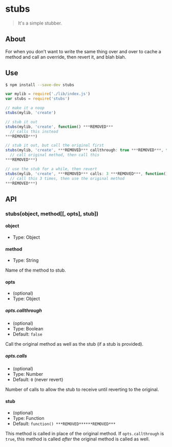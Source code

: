 # stubs

> It's a simple stubber.

## About

For when you don't want to write the same thing over and over to cache a method and call an override, then revert it, and blah blah.


## Use
```sh
$ npm install --save-dev stubs
```
```js
var mylib = require('./lib/index.js')
var stubs = require('stubs')

// make it a noop
stubs(mylib, 'create')

// stub it out
stubs(mylib, 'create', function() ***REMOVED***
  // calls this instead
***REMOVED***)

// stub it out, but call the original first
stubs(mylib, 'create', ***REMOVED*** callthrough: true ***REMOVED***, function() ***REMOVED***
  // call original method, then call this
***REMOVED***)

// use the stub for a while, then revert
stubs(mylib, 'create', ***REMOVED*** calls: 3 ***REMOVED***, function() ***REMOVED***
  // call this 3 times, then use the original method
***REMOVED***)
```


## API

### stubs(object, method[[, opts], stub])

#### object
- Type: Object

#### method
- Type: String

Name of the method to stub.

#### opts
- (optional)
- Type: Object

##### opts.callthrough
- (optional)
- Type: Boolean
- Default: `false`

Call the original method as well as the stub (if a stub is provided).

##### opts.calls
- (optional)
- Type: Number
- Default: `0` (never revert)

Number of calls to allow the stub to receive until reverting to the original.

#### stub
- (optional)
- Type: Function
- Default: `function() ***REMOVED******REMOVED***`

This method is called in place of the original method. If `opts.callthrough` is `true`, this method is called *after* the original method is called as well.